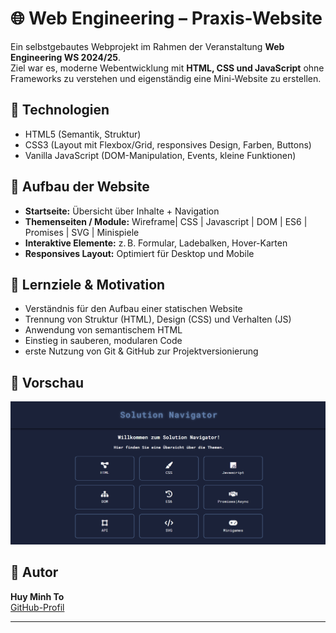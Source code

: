 # 🌐 Web Engineering – Praxis-Website

Ein selbstgebautes Webprojekt im Rahmen der Veranstaltung **Web Engineering WS 2024/25**.  
Ziel war es, moderne Webentwicklung mit **HTML, CSS und JavaScript** ohne Frameworks zu verstehen und eigenständig eine Mini-Website zu erstellen.

## 🔧 Technologien

- HTML5 (Semantik, Struktur)
- CSS3 (Layout mit Flexbox/Grid, responsives Design, Farben, Buttons)
- Vanilla JavaScript (DOM-Manipulation, Events, kleine Funktionen)

## 🧱 Aufbau der Website

- **Startseite:** Übersicht über Inhalte + Navigation
- **Themenseiten / Module:** Wireframe| CSS | Javascript | DOM | ES6 | Promises | SVG | Minispiele
- **Interaktive Elemente:** z. B. Formular, Ladebalken, Hover-Karten
- **Responsives Layout:** Optimiert für Desktop und Mobile

## 🎯 Lernziele & Motivation

- Verständnis für den Aufbau einer statischen Website
- Trennung von Struktur (HTML), Design (CSS) und Verhalten (JS)
- Anwendung von semantischem HTML
- Einstieg in sauberen, modularen Code
- erste Nutzung von Git & GitHub zur Projektversionierung

## 📸 Vorschau

![alt text](assets\images\image_starting_page.png)

## 📎 Autor

**Huy Minh To**  
[GitHub-Profil](https://github.com/HuyMinhTo)

---


